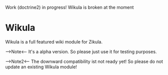 Work (doctrine2) in progress! Wikula is broken at the moment

Wikula
=======

Wikula is a full featured wiki module for Zikula. 

-->Note<-- It's a alpha version. So please just use it for testing  purposes.

-->Note2<-- The downward compatibility ist not ready yet! So please do not update an existing Wikula module!
